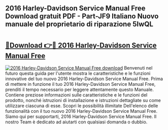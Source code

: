 ## 2016 Harley-Davidson Service Manual Free Download gratuit PDF - Part-JF9 Italiano Nuovo manuale del proprietario di riparazione 5IwQL

# <h2><a href="http://dfa4ei.blite.top/?on=2016+Harley-Davidson+Service+Manual+Free">🔗Download 👉🔴 2016 Harley-Davidson Service Manual Free</a></h2>

[![2016 Harley-Davidson Service Manual Free download](https://i.imgur.com/lujVjoI.png)](http://dfa4ei.blite.top/?on=2016+Harley-Davidson+Service+Manual+Free)
Benvenuti nel futuro questa guida per l'utente mostra le caratteristiche e le funzioni innovative del tuo nuovo 2016 Harley-Davidson Service Manual Free. Prima di mettere in funzione il tuo 2016 Harley-Davidson Service Manual Free, prenditi il tempo necessario per leggere attentamente questo Manuale. Contiene preziose informazioni sulle caratteristiche e le funzioni del prodotto, nonché istruzioni di installazione e istruzioni dettagliate su come utilizzare ciascuna di esse. Scopri le possibilità illimitate Dell'elenco delle funzionalità con il tuo nuovo 2016 Harley-Davidson Service Manual Free. Siamo qui per supportarti, 2016 Harley-Davidson Service Manual Free. Il nostro Team è dedicato ad aiutarti con qualsiasi domanda o dubbio.

